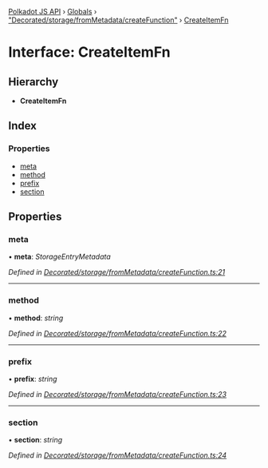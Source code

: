 [Polkadot JS API](../README.md) › [Globals](../globals.md) › ["Decorated/storage/fromMetadata/createFunction"](../modules/_decorated_storage_frommetadata_createfunction_.md) › [CreateItemFn](_decorated_storage_frommetadata_createfunction_.createitemfn.md)

# Interface: CreateItemFn

## Hierarchy

* **CreateItemFn**

## Index

### Properties

* [meta](_decorated_storage_frommetadata_createfunction_.createitemfn.md#meta)
* [method](_decorated_storage_frommetadata_createfunction_.createitemfn.md#method)
* [prefix](_decorated_storage_frommetadata_createfunction_.createitemfn.md#prefix)
* [section](_decorated_storage_frommetadata_createfunction_.createitemfn.md#section)

## Properties

###  meta

• **meta**: *StorageEntryMetadata*

*Defined in [Decorated/storage/fromMetadata/createFunction.ts:21](https://github.com/polkadot-js/api/blob/921e329d18/packages/metadata/src/Decorated/storage/fromMetadata/createFunction.ts#L21)*

___

###  method

• **method**: *string*

*Defined in [Decorated/storage/fromMetadata/createFunction.ts:22](https://github.com/polkadot-js/api/blob/921e329d18/packages/metadata/src/Decorated/storage/fromMetadata/createFunction.ts#L22)*

___

###  prefix

• **prefix**: *string*

*Defined in [Decorated/storage/fromMetadata/createFunction.ts:23](https://github.com/polkadot-js/api/blob/921e329d18/packages/metadata/src/Decorated/storage/fromMetadata/createFunction.ts#L23)*

___

###  section

• **section**: *string*

*Defined in [Decorated/storage/fromMetadata/createFunction.ts:24](https://github.com/polkadot-js/api/blob/921e329d18/packages/metadata/src/Decorated/storage/fromMetadata/createFunction.ts#L24)*
